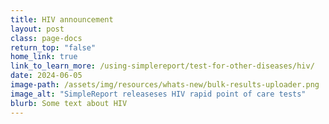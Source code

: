 ```yaml
---
title: HIV announcement
layout: post
class: page-docs
return_top: "false"
home_link: true
link_to_learn_more: /using-simplereport/test-for-other-diseases/hiv/
date: 2024-06-05
image-path: /assets/img/resources/whats-new/bulk-results-uploader.png
image_alt: "SimpleReport releaseses HIV rapid point of care tests"
blurb: Some text about HIV
---
```

